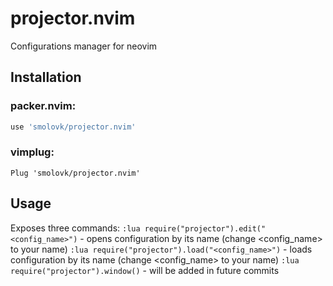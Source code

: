 # projector.nvim
Configurations manager for neovim

## Installation
### packer.nvim:
```lua
use 'smolovk/projector.nvim'
```

### vimplug:
```vimscript
Plug 'smolovk/projector.nvim'
```

## Usage
Exposes three commands:
    `:lua require("projector").edit("<config_name>")` - opens configuration by its name (change <config_name> to your name)
    `:lua require("projector").load("<config_name>")` - loads configuration by its name (change <config_name> to your name)
    `:lua require("projector").window()` - will be added in future commits

